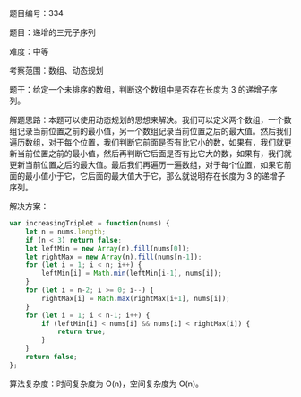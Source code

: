 题目编号：334

题目：递增的三元子序列

难度：中等

考察范围：数组、动态规划

题干：给定一个未排序的数组，判断这个数组中是否存在长度为 3 的递增子序列。

解题思路：本题可以使用动态规划的思想来解决。我们可以定义两个数组，一个数组记录当前位置之前的最小值，另一个数组记录当前位置之后的最大值。然后我们遍历数组，对于每个位置，我们判断它前面是否有比它小的数，如果有，我们就更新当前位置之前的最小值，然后再判断它后面是否有比它大的数，如果有，我们就更新当前位置之后的最大值。最后我们再遍历一遍数组，对于每个位置，如果它前面的最小值小于它，它后面的最大值大于它，那么就说明存在长度为 3 的递增子序列。

解决方案：

```javascript
var increasingTriplet = function(nums) {
    let n = nums.length;
    if (n < 3) return false;
    let leftMin = new Array(n).fill(nums[0]);
    let rightMax = new Array(n).fill(nums[n-1]);
    for (let i = 1; i < n; i++) {
        leftMin[i] = Math.min(leftMin[i-1], nums[i]);
    }
    for (let i = n-2; i >= 0; i--) {
        rightMax[i] = Math.max(rightMax[i+1], nums[i]);
    }
    for (let i = 1; i < n-1; i++) {
        if (leftMin[i] < nums[i] && nums[i] < rightMax[i]) {
            return true;
        }
    }
    return false;
};
```

算法复杂度：时间复杂度为 O(n)，空间复杂度为 O(n)。